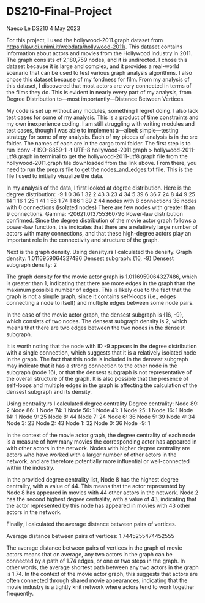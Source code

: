 # DS210-Final-Project

Naeco Le
DS210
4 May 2023

For this project, I used the hollywood-2011.graph dataset from https://law.di.unimi.it/webdata/hollywood-2011/. This dataset contains information about actors and movies from the Hollywood industry in 2011. The graph consists of 2,180,759 nodes, and it is undirected. I chose this dataset because it is large and complex, and it provides a real-world scenario that can be used to test various graph analysis algorithms. I also chose this dataset because of my fondness for film.
From my analysis of this dataset, I discovered that most actors are very connected in terms of the films they do. This is evident in nearly every part of my analysis, from Degree Distribution to—most importantly—Distance Between Vertices.

My code is set up without any modules, something I regret doing. I also lack test cases for some of my analysis. This is a product of time constraints and my own inexperience coding. I am still struggling with writing modules and test cases, though I was able to implement a—albeit simple—testing strategy for some of my analysis. Each of my pieces of analysis is in the src folder. The names of each are in the cargo toml folder. The first step is to run iconv -f ISO-8859-1 -t UTF-8 hollywood-2011.graph > hollywood-2011-utf8.graph in terminal to get the hollywood-2011-utf8.graph file from the hollywood-2011.graph file downloaded from the link above. From there, you need to run the prep.rs file to get the nodes_and_edges.txt file. This is the file I used to initially visualize the data.

In my analysis of the data, I first looked at degree distribution. Here is the degree distribution:
-9 1
0 36
1 32
2 43
3 23
4 34
5 39
6 36
7 24
8 44
9 25
14 1
16 1
25 1
41 1
56 1
74 1
86 1
89 2
44 nodes with 8 connections
36 nodes with 0 connections (isolated nodes)
There are few nodes with greater than 9 connections.
Gamma: -20621.013755360796
Power-law distribution confirmed.
Since the degree distribution of the movie actor graph follows a power-law function, this indicates that there are a relatively large number of actors with many connections, and that these high-degree actors play an important role in the connectivity and structure of the graph. 

Next is the graph density. Using density.rs I calculated the density. 
Graph density: 1.0116959064327486
Densest subgraph: {16, -9}
Densest subgraph density: 2

The graph density for the movie actor graph is 1.0116959064327486, which is greater than 1, indicating that there are more edges in the graph than the maximum possible number of edges. This is likely due to the fact that the graph is not a simple graph, since it contains self-loops (i.e., edges connecting a node to itself) and multiple edges between some node pairs.

In the case of the movie actor graph, the densest subgraph is {16, -9}, which consists of two nodes. The densest subgraph density is 2, which means that there are two edges between the two nodes in the densest subgraph.

It is worth noting that the node with ID -9 appears in the degree distribution with a single connection, which suggests that it is a relatively isolated node in the graph. The fact that this node is included in the densest subgraph may indicate that it has a strong connection to the other node in the subgraph (node 16), or that the densest subgraph is not representative of the overall structure of the graph. It is also possible that the presence of self-loops and multiple edges in the graph is affecting the calculation of the densest subgraph and its density.

Using centrality.rs I calculated degree centrality 
Degree centrality:
Node 89: 2
Node 86: 1
Node 74: 1
Node 56: 1
Node 41: 1
Node 25: 1
Node 16: 1
Node 14: 1
Node 9: 25
Node 8: 44
Node 7: 24
Node 6: 36
Node 5: 39
Node 4: 34
Node 3: 23
Node 2: 43
Node 1: 32
Node 0: 36
Node -9: 1

In the context of the movie actor graph, the degree centrality of each node is a measure of how many movies the corresponding actor has appeared in with other actors in the network. Nodes with higher degree centrality are actors who have worked with a larger number of other actors in the network, and are therefore potentially more influential or well-connected within the industry.

In the provided degree centrality list, Node 8 has the highest degree centrality, with a value of 44. This means that the actor represented by Node 8 has appeared in movies with 44 other actors in the network. Node 2 has the second highest degree centrality, with a value of 43, indicating that the actor represented by this node has appeared in movies with 43 other actors in the network.

Finally, I calculated the average distance between pairs of vertices.

Average distance between pairs of vertices: 1.7445255474452555

The average distance between pairs of vertices in the graph of movie actors means that on average, any two actors in the graph can be connected by a path of 1.74 edges, or one or two steps in the graph. In other words, the average shortest path between any two actors in the graph is 1.74. In the context of the movie actor graph, this suggests that actors are often connected through shared movie appearances, indicating that the movie industry is a tightly knit network where actors tend to work together frequently.

